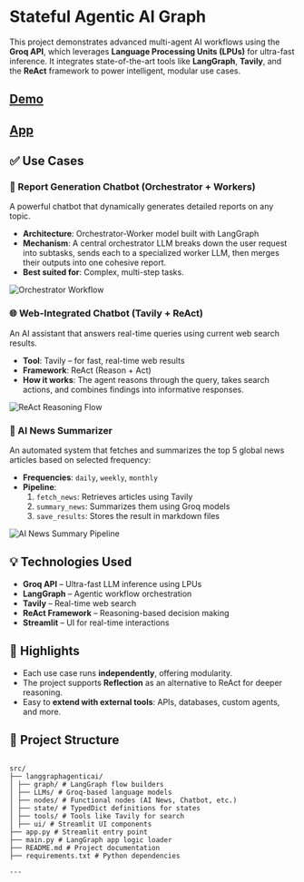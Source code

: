 #  Stateful Agentic AI Graph

This project demonstrates advanced multi-agent AI workflows using the **Groq API**, which leverages **Language Processing Units (LPUs)** for ultra-fast inference. It integrates state-of-the-art tools like **LangGraph**, **Tavily**, and the **ReAct** framework to power intelligent, modular use cases.


## [Demo](https://drive.google.com/file/d/1MGvH6rxDsuHtYvsq9A8o1ss99NYvRlLE/view?usp=sharing)




## [App](https://agenticchat.streamlit.app/)


## ✅ Use Cases

### 🤖 Report Generation Chatbot (Orchestrator + Workers)

A powerful chatbot that dynamically generates detailed reports on any topic.

- **Architecture**: Orchestrator-Worker model built with LangGraph  
- **Mechanism**: A central orchestrator LLM breaks down the user request into subtasks, sends each to a specialized worker LLM, then merges their outputs into one cohesive report.  
- **Best suited for**: Complex, multi-step tasks.

![Orchestrator Workflow](https://github.com/user-attachments/assets/6ad7e41a-85fd-44fd-9973-a6b2b0c95e00)


### 🌐 Web-Integrated Chatbot (Tavily + ReAct)

An AI assistant that answers real-time queries using current web search results.

- **Tool**: Tavily – for fast, real-time web results  
- **Framework**: ReAct (Reason + Act)  
- **How it works**: The agent reasons through the query, takes search actions, and combines findings into informative responses.

![ReAct Reasoning Flow](https://github.com/user-attachments/assets/f932cc5d-f05e-4714-a720-14ab777e5063)


### 📰 AI News Summarizer

An automated system that fetches and summarizes the top 5 global news articles based on selected frequency:

- **Frequencies**: `daily`, `weekly`, `monthly`  
- **Pipeline**:
  1. `fetch_news`: Retrieves articles using Tavily  
  2. `summary_news`: Summarizes them using Groq models  
  3. `save_results`: Stores the result in markdown files  

![AI News Summary Pipeline](https://github.com/user-attachments/assets/aa1fd89d-c6c5-44b3-83f6-a63921989722)


## 💡 Technologies Used

- **Groq API** – Ultra-fast LLM inference using LPUs  
- **LangGraph** – Agentic workflow orchestration  
- **Tavily** – Real-time web search  
- **ReAct Framework** – Reasoning-based decision making  
- **Streamlit** – UI for real-time interactions


## 📌 Highlights

- Each use case runs **independently**, offering modularity.
- The project supports **Reflection** as an alternative to ReAct for deeper reasoning.
- Easy to **extend with external tools**: APIs, databases, custom agents, and more.


## 📁 Project Structure
```plaintext

src/
├── langgraphagenticai/
│ ├── graph/ # LangGraph flow builders
│ ├── LLMs/ # Groq-based language models
│ ├── nodes/ # Functional nodes (AI News, Chatbot, etc.)
│ ├── state/ # TypedDict definitions for states
│ ├── tools/ # Tools like Tavily for search
│ ├── ui/ # Streamlit UI components
├── app.py # Streamlit entry point
├── main.py # LangGraph app logic loader
├── README.md # Project documentation
├── requirements.txt # Python dependencies

---
